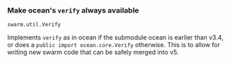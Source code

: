 ### Make ocean's `verify` always available

`swarm.util.Verify`

Implements `verify` as in ocean if the submodule ocean is earlier than v3.4, or
does a `public import ocean.core.Verify` otherwise. This is to allow for writing
new swarm code that can be safely merged into v5.
